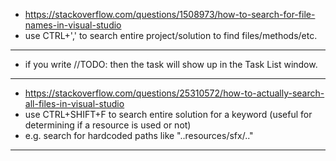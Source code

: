 


- <https://stackoverflow.com/questions/1508973/how-to-search-for-file-names-in-visual-studio>
- use CTRL+',' to search entire project/solution to find files/methods/etc.

---

- if you write //TODO: then the task will show up in the Task List window.

---

- <https://stackoverflow.com/questions/25310572/how-to-actually-search-all-files-in-visual-studio>
- use CTRL+SHIFT+F to search entire solution for a keyword (useful for determining if a resource is used or not)
- e.g. search for hardcoded paths like "..resources/sfx/.."

---
